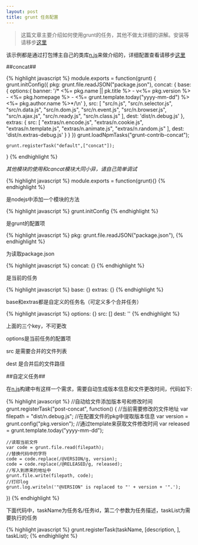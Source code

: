 ```yaml
---
layout: post
title: grunt 任务配置
---
```


> 这篇文章主要介绍如何使用grunt的任务，其他不做太详细的讲解。安装等请移步[这里](http://johnqing.github.io/posts/grunt-build.html)

该示例都是通过打包博主自己的类库[n.js](https://github.com/Johnqing/n.js)来做介绍的，详细配置查看请移步[这里](https://github.com/Johnqing/n.js)

##concat##

{% highlight javascript %}
module.exports = function(grunt) {
	grunt.initConfig({
		pkg: grunt.file.readJSON("package.json"),
		concat: {
			base: {
			    options:{
			      banner: '/* <%= pkg.name || pk.title %> - v<%= pkg.version %> - <%= pkg.homepage  %> - <%= grunt.template.today("yyyy-mm-dd") %> <%= pkg.author.name %>*/\n' 
			    },
			    src: [
			      "src/n.js",
			      "src/n.selector.js",
			      "src/n.data.js",
			      "src/n.dom.js",
			      "src/n.event.js",
			      "src/n.browser.js",
			      "src/n.ajax.js",
			      "src/n.ready.js",
			      "src/n.class.js"
			    ],
			    dest: 'dist/n.debug.js'
			},
			extras: {
				src: [
				  "extras/n.encode.js",
				  "extras/n.cookie.js",
				  "extras/n.template.js",
				  "extras/n.animate.js",
				  "extras/n.random.js"
				],
				dest: 'dist/n.extras-debug.js'
			}
		}
	})
	grunt.loadNpmTasks("grunt-contrib-concat");

  	grunt.registerTask("default",["concat"]);
}
{% endhighlight %}

*其他模块的使用和cancat模块大同小异，请自己简单调试*

{% highlight javascript %}
	module.exports = function(grunt){}
{% endhighlight %}

是nodejs中添加一个模块的方法

{% highlight javascript %}
	grunt.initConfig
{% endhighlight %}

是grunt的配置项

{% highlight javascript %}
	pkg: grunt.file.readJSON("package.json"),
{% endhighlight %}

为读取package.json

{% highlight javascript %}
	concat: {}
{% endhighlight %}

是当前的任务

{% highlight javascript %}
	base: {}
	extras: {}
{% endhighlight %}

base和extras都是自定义的任务名（可定义多个合并任务）

{% highlight javascript %}
	options: {}
	src: []
	dest: ''
{% endhighlight %}

上面的三个key，不可更改

options是当前任务的配置项

src 是需要合并的文件列表

dest 是合并后的文件路径

##自定义任务##

在[n.js](https://github.com/Johnqing/n.js)构建中有这样一个需求，需要自动生成版本信息和文件更改时间，代码如下:

{% highlight javascript %}
//自动给文件添加版本号和修改时间
grunt.registerTask("post-concat", function() {
	//当前需要修改的文件地址
	var filepath = "dist/n.debug.js";
	//在配置文件的pkg中提取版本信息
	var version = grunt.config("pkg.version");
	//通过template来获取文件修改时间
	var released = grunt.template.today("yyyy-mm-dd");

	//读取当前文件
	var code = grunt.file.read(filepath);
	//替换代码中的字符
	code = code.replace(/@VERSION/g, version);
	code = code.replace(/@RELEASED/g, released);
	//写入到原来的地址中
	grunt.file.write(filepath, code);
	//打印log
	grunt.log.writeln('"@VERSION" is replaced to "' + version + '".');
})
{% endhighlight %}

下面代码中，taskName为任务名/任务id，第二个参数为任务描述，taskList为需要执行的任务

{% highlight javascript %}
	grunt.registerTask(taskName, [description, ], taskList);
{% endhighlight %}
